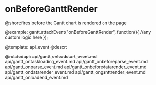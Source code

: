 onBeforeGanttRender
=============
@short:fires before the Gantt chart is rendered on the page
	


@example:
gantt.attachEvent("onBeforeGanttRender", function(){
	//any custom logic here
});


@template:	api_event
@descr:

@relatedapi:
    api/gantt_onloadstart_event.md
    api/gantt_ontaskloading_event.md
	api/gantt_onbeforeparse_event.md
	api/gantt_onparse_event.md
    api/gantt_onbeforedatarender_event.md
    api/gantt_ondatarender_event.md
	api/gantt_onganttrender_event.md
    api/gantt_onloadend_event.md